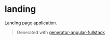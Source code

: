 landing
=======

Landing page application.
> Generated with
> [generator-angular-fullstack](https://github.com/DaftMonk/generator-angular-fullstack)
